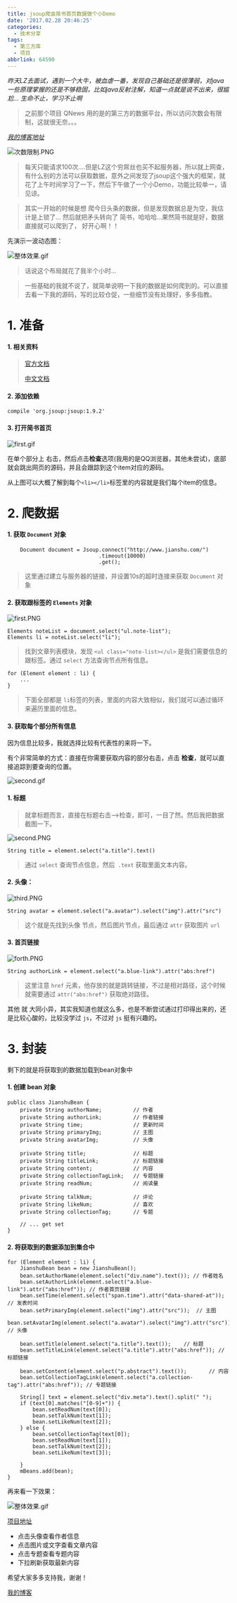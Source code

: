 ```yaml
---
title: jsoup爬虫简书首页数据做个小Demo
date: '2017.02.28 20:46:25'
categories:
  - 技术分享
tags:
  - 第三方库
  - 项目
abbrlink: 64590
---
```


*昨天LZ去面试，遇到一个大牛，被血虐一番，发现自己基础还是很薄弱，对java一些原理掌握的还是不够稳固，比如java反射注解，知道一点就是说不出来，很尴尬... 生命不止，学习不止啊*

> 之前那个项目 QNews 用的是的第三方的数据平台，所以访问次数会有限制，这就很无奈。。。

<!-- more -->

*[我的博客地址](http://xiaweizi.cn/)*

![次数限制.PNG](http://upload-images.jianshu.io/upload_images/4043475-9c19479cc64957ec.PNG?imageMogr2/auto-orient/strip%7CimageView2/2/w/1240)


>每天只能请求100次....但是LZ这个穷屌丝也买不起服务器，所以就上网查，有什么别的方法可以获取数据，意外之间发现了jsoup这个强大的框架，就花了上午时间学习了一下，然后下午做了一个小Demo，功能比较单一，请见谅。

> 其实一开始的时候是想 爬今日头条的数据，但是发现数据总是为空，我估计是上锁了... 然后就把矛头转向了 简书，哈哈哈...果然简书就是好，数据直接就可以爬到了， 好开心啊！！ 

<div class="github-widget" data-repo="xiaweizi/jsoupJianshuDemo"></div>

先演示一波动态图：

![整体效果.gif](http://upload-images.jianshu.io/upload_images/4043475-1015dbce5faa6a90.gif?imageMogr2/auto-orient/strip)


> 话说这个布局就花了我半个小时...

> 一些基础的我就不说了，就简单说明一下我的数据是如何爬到的。可以直接去看一下我的源码，写的比较仓促，一些细节没有处理好，多多指教。

# 1. 准备 #
#### 1. 相关资料 ####

> [官方文档](https://jsoup.org/cookbook/)
> 
> [中文文档](http://www.open-open.com/jsoup/)

#### 2. 添加依赖 ####

	compile 'org.jsoup:jsoup:1.9.2'
#### 3. 打开简书首页 ####
![first.gif](http://upload-images.jianshu.io/upload_images/4043475-47c5c0014f33995c.gif?imageMogr2/auto-orient/strip)


在单个部分上 右击，然后点击**检查**选项(我用的是QQ浏览器，其他未尝试)，底部就会跳出网页的源码，并且会跟踪到这个item对应的源码。

从上图可以大概了解到每个`<li></li>`标签里的内容就是我们每个item的信息。
# 2. 爬数据  #
#### 1. 获取 `Document` 对象 ####

		Document document = Jsoup.connect("http://www.jianshu.com/")
		                         .timeout(10000)
		                         .get();
>这里通过建立与服务器的链接，并设置10s的超时连接来获取 `Document` 对象

#### 2. 获取跟标签的 `Elements` 对象 ####

![first.PNG](http://upload-images.jianshu.io/upload_images/4043475-3c651e3f8adb56fc.PNG?imageMogr2/auto-orient/strip%7CimageView2/2/w/1240)

    Elements noteList = document.select("ul.note-list");
    Elements li = noteList.select("li");
>找到文章列表模块，发现 `<ul class="note-list></ul>` 是我们需要信息的跟标签。通过 `select` 方法查询节点所有信息。

	for (Element element : li) {
		...
	}

>下面全部都是 `li`标签的列表，里面的内容大致相似，我们就可以通过循环来遍历里面的信息。

#### 3. 获取每个部分所有信息 ####

因为信息比较多，我就选择比较有代表性的来将一下。

有个非常简单的方式：直接在你需要获取内容的部分右击，点击 **检查**，就可以直接追踪到要查询的位置。

![second.gif](http://upload-images.jianshu.io/upload_images/4043475-97a92643e9d4212e.gif?imageMogr2/auto-orient/strip)

#### 1. 标题 ####
> 就拿标题而言，直接在标题右击-->检查，即可，一目了然。然后我把数据截图一下。

![second.PNG](http://upload-images.jianshu.io/upload_images/4043475-79b584e8b487c788.PNG?imageMogr2/auto-orient/strip%7CimageView2/2/w/1240)

	String title = element.select("a.title").text()

> 通过 `select` 查询节点信息，然后` .text` 获取里面文本内容。


#### 2. 头像： ####
![third.PNG](http://upload-images.jianshu.io/upload_images/4043475-9a1309b80f3eca30.PNG?imageMogr2/auto-orient/strip%7CimageView2/2/w/1240)

	String avatar = element.select("a.avatar").select("img").attr("src")
> 这个就是先找到头像 节点，然后图片节点，最后通过 `attr` 获取图片 `url`

#### 3. 首页链接 ####

![forth.PNG](http://upload-images.jianshu.io/upload_images/4043475-f74c2389c73ebcc6.PNG?imageMogr2/auto-orient/strip%7CimageView2/2/w/1240)

	String authorLink = element.select("a.blue-link").attr("abs:href")
> 这里注意 `href` 元素，他存放的就是跳转链接，不过是相对路径，这个时候就需要通过 `attr("abs:href")` 获取绝对路径。

其他 就 大同小异，其实我知道也就这么多，也是不断尝试通过打印得出来的，还是比较心酸的，比较没学过 `js`，不过对 `js` 挺有兴趣的。
# 3. 封装 #
剩下的就是将获取到的数据加载到bean对象中 

#### 1. 创建 bean 对象 ####
	public class JianshuBean {
	    private String authorName;          // 作者
	    private String authorLink;          // 作者链接
	    private String time;                // 更新时间
	    private String primaryImg;          // 主图
	    private String avatarImg;           // 头像
	
	    private String title;               // 标题
	    private String titleLink;           // 标题链接
	    private String content;             // 内容
	    private String collectionTagLink;   // 专题链接
	    private String readNum;             // 阅读量
	
	    private String talkNum;             // 评论
	    private String likeNum;             // 喜欢
	    private String collectionTag;       // 专题
	
		// ... get set
	}
#### 2. 将获取到的数据添加到集合中 ####

	for (Element element : li) {
        JianshuBean bean = new JianshuBean();
        bean.setAuthorName(element.select("div.name").text()); // 作者姓名
        bean.setAuthorLink(element.select("a.blue-link").attr("abs:href")); // 作者首页链接
        bean.setTime(element.select("span.time").attr("data-shared-at"));   // 发表时间
        bean.setPrimaryImg(element.select("img").attr("src"));  // 主图
        bean.setAvatarImg(element.select("a.avatar").select("img").attr("src")); // 头像

        bean.setTitle(element.select("a.title").text());    // 标题
        bean.setTitleLink(element.select("a.title").attr("abs:href")); // 标题链接

        bean.setContent(element.select("p.abstract").text());       // 内容
        bean.setCollectionTagLink(element.select("a.collection-tag").attr("abs:href")); // 专题链接

        String[] text = element.select("div.meta").text().split(" ");
        if (text[0].matches("[0-9]+")) {
            bean.setReadNum(text[0]);
            bean.setTalkNum(text[1]);
            bean.setLikeNum(text[2]);
        } else {
            bean.setCollectionTag(text[0]);
            bean.setReadNum(text[1]);
            bean.setTalkNum(text[2]);
            bean.setLikeNum(text[3]);

        }
        mBeans.add(bean);
    }

再来看一下效果：

![整体效果.gif](http://upload-images.jianshu.io/upload_images/4043475-1015dbce5faa6a90.gif?imageMogr2/auto-orient/strip)


[项目地址](https://github.com/xiaweizi/jsoupJianshuDemo)

- 点击头像查看作者信息
- 点击图片或文字查看文章内容
- 点击专题查看专题内容
- 下拉刷新获取最新内容


希望大家多多支持我，谢谢！

[我的博客](http://xiaweizi.cn)
